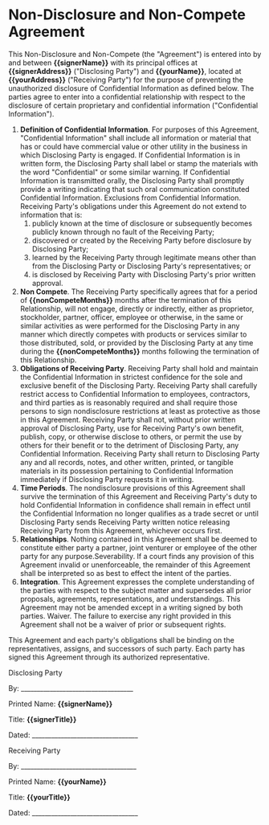# Non-Disclosure and Non-Compete Agreement
This Non-Disclosure and Non-Compete (the "Agreement") is entered into by and between **{{signerName}}** with its principal offices at **{{signerAddress}}** ("Disclosing Party") and **{{yourName}}**, located at **{{yourAddress}}** ("Receiving Party") for the purpose of preventing the unauthorized disclosure of Confidential Information as defined below. The parties agree to enter into a confidential relationship with respect to the disclosure of certain proprietary and confidential information ("Confidential Information").

1. **Definition of Confidential Information**. For purposes of this Agreement, "Confidential Information" shall include all information or material that has or could have commercial value or other utility in the business in which Disclosing Party is engaged. If Confidential Information is in written form, the Disclosing Party shall label or stamp the materials with the word "Confidential" or some similar warning. If Confidential Information is transmitted orally, the Disclosing Party shall promptly provide a writing indicating that such oral communication constituted Confidential Information.
Exclusions from Confidential Information. Receiving Party's obligations under this Agreement do not extend to information that is: 
   1. publicly known at the time of disclosure or subsequently becomes publicly known through no fault of the Receiving Party; 
   2. discovered or created by the Receiving Party before disclosure by Disclosing Party; 
   3. learned by the Receiving Party through legitimate means other than from the Disclosing Party or Disclosing Party's representatives; or 
   4. is disclosed by Receiving Party with Disclosing Party's prior written approval.
2. **Non Compete**. The Receiving Party specifically agrees that for a period of **{{nonCompeteMonths}}** months after the termination of this Relationship, will not engage, directly or indirectly, either as proprietor, stockholder, partner, officer, employee or otherwise, in the same or similar activities as were performed for the Disclosing Party in any manner which directly competes with products or services similar to those distributed, sold, or provided by the Disclosing Party at any time during the  **{{nonCompeteMonths}}** months following the termination of this Relationship.
3. **Obligations of Receiving Party**. Receiving Party shall hold and maintain the Confidential Information in strictest confidence for the sole and exclusive benefit of the Disclosing Party. Receiving Party shall carefully restrict access to Confidential Information to employees, contractors, and third parties as is reasonably required and shall require those persons to sign nondisclosure restrictions at least as protective as those in this Agreement. Receiving Party shall not, without prior written approval of Disclosing Party, use for Receiving Party's own benefit, publish, copy, or otherwise disclose to others, or permit the use by others for their benefit or to the detriment of Disclosing Party, any Confidential Information. Receiving Party shall return to Disclosing Party any and all records, notes, and other written, printed, or tangible materials in its possession pertaining to Confidential Information immediately if Disclosing Party requests it in writing.
4. **Time Periods**. The nondisclosure provisions of this Agreement shall survive the termination of this Agreement and Receiving Party's duty to hold Confidential Information in confidence shall remain in effect until the Confidential Information no longer qualifies as a trade secret or until Disclosing Party sends Receiving Party written notice releasing Receiving Party from this Agreement, whichever occurs first.
5. **Relationships**. Nothing contained in this Agreement shall be deemed to constitute either party a partner, joint venturer or employee of the other party for any purpose.Severability. If a court finds any provision of this Agreement invalid or unenforceable, the remainder of this Agreement shall be interpreted so as best to effect the intent of the parties.
6. **Integration**. This Agreement expresses the complete understanding of the parties with respect to the subject matter and supersedes all prior proposals, agreements, representations, and understandings. This Agreement may not be amended except in a writing signed by both parties.
Waiver. The failure to exercise any right provided in this Agreement shall not be a waiver of prior or subsequent rights.

This Agreement and each party's obligations shall be binding on the representatives, assigns, and successors of such party. Each party has signed this Agreement through its authorized representative.
 
Disclosing Party


By:  ___________________________________

Printed Name: **{{signerName}}**

Title: **{{signerTitle}}**

Dated: _________________________________


Receiving Party


By: ____________________________________

Printed Name: **{{yourName}}**

Title: **{{yourTitle}}**

Dated: _________________________________

